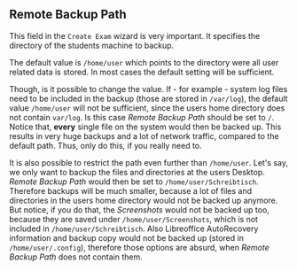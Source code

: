 ## Remote Backup Path

This field in the `Create Exam` wizard is very important. It specifies the directory of the students machine to backup.

The default value is `/home/user` which points to the directory were all user related data is stored. In most cases the default setting will be sufficient.

Though, is it possible to change the value. If - for example - system log files need to be included in the backup (those are stored in `/var/log`), the default value `/home/user` will not be sufficient, since the users home directory does not contain `var/log`. Is this case *Remote Backup Path* should be set to `/`. Notice that, **every** single file on the system would then be backed up. This results in very huge backups and a lot of network traffic, compared to the default path. Thus, only do this, if you really need to.

It is also possible to restrict the path even further than `/home/user`. Let's say, we only want to backup the files and directories at the users Desktop. *Remote Backup Path* would then be set to `/home/user/Schreibtisch`. Therefore backups will be much smaller, because a lot of files and directories in the users home directory would not be backed up anymore. But notice, if you do that, the *Screenshots* would not be backed up too, because they are saved under `/home/user/Screenshots`, which is not included in `/home/user/Schreibtisch`. Also Libreoffice AutoRecovery information and backup copy would not be backed up (stored in `/home/user/.config`), therefore those options are absurd, when *Remote Backup Path* does not contain them.